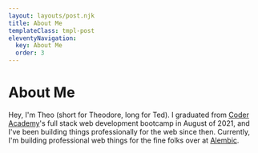 ```yaml
---
layout: layouts/post.njk
title: About Me
templateClass: tmpl-post
eleventyNavigation:
  key: About Me
  order: 3
---
```


# About Me

Hey, I'm Theo (short for Theodore, long for Ted). I graduated from [Coder Academy](https://www.coderacademy.edu.au/)'s full stack web development bootcamp in August of 2021, and I've been building things professionally for the web since then. Currently, I'm building professional web things for the fine folks over at [Alembic](https://alembic.com.au/).
